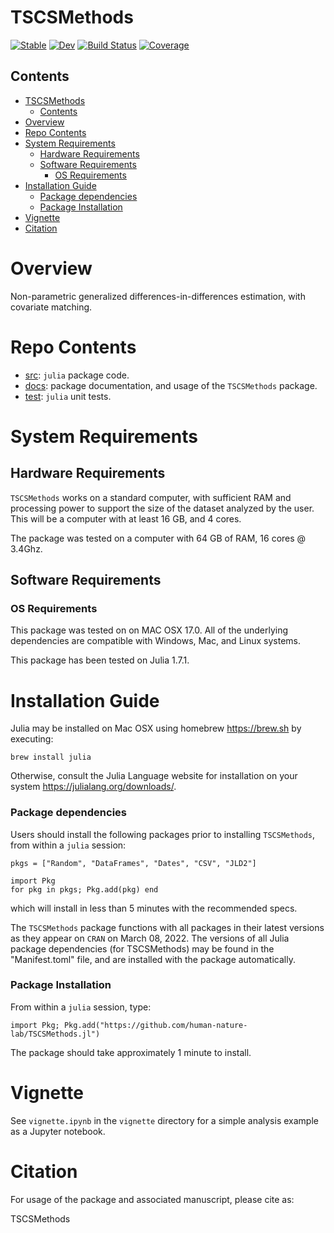# TSCSMethods

[![Stable](https://img.shields.io/badge/docs-stable-blue.svg)](https://emfeltham.github.io/TSCSMethods.jl/stable)
[![Dev](https://img.shields.io/badge/docs-dev-blue.svg)](https://emfeltham.github.io/TSCSMethods.jl/dev)
[![Build Status](https://travis-ci.com/emfeltham/TSCSMethods.jl.svg?branch=master)](https://travis-ci.com/emfeltham/TSCSMethods.jl)
[![Coverage](https://codecov.io/gh/emfeltham/TSCSMethods.jl/branch/master/graph/badge.svg)](https://codecov.io/gh/emfeltham/TSCSMethods.jl)

## Contents

- [TSCSMethods](#tscsmethods)
  - [Contents](#contents)
- [Overview](#overview)
- [Repo Contents](#repo-contents)
- [System Requirements](#system-requirements)
  - [Hardware Requirements](#hardware-requirements)
  - [Software Requirements](#software-requirements)
    - [OS Requirements](#os-requirements)
- [Installation Guide](#installation-guide)
    - [Package dependencies](#package-dependencies)
    - [Package Installation](#package-installation)
- [Vignette](#vignette)
- [Citation](#citation)

# Overview

Non-parametric generalized differences-in-differences estimation, with covariate matching.

# Repo Contents

- [src](./src): `julia` package code.
- [docs](./docs): package documentation, and usage of the `TSCSMethods` package.
- [test](./tests): `julia` unit tests.

# System Requirements

## Hardware Requirements

`TSCSMethods` works on a standard computer, with sufficient RAM and processing power to support the size of the dataset analyzed by the user. This will be a computer with at least 16 GB, and 4 cores.

The package was tested on a computer with 64 GB of RAM, 16 cores @ 3.4Ghz.

## Software Requirements

### OS Requirements

This package was tested on on MAC OSX 17.0. All of the underlying dependencies are compatible with Windows, Mac, and Linux systems.

This package has been tested on Julia 1.7.1.

# Installation Guide

Julia may be installed on Mac OSX using homebrew <https://brew.sh> by executing:

```shell
brew install julia
```

Otherwise, consult the Julia Language website for installation on your system <https://julialang.org/downloads/>.

### Package dependencies

Users should install the following packages prior to installing `TSCSMethods`, from within a `julia` session:

```{julia}
pkgs = ["Random", "DataFrames", "Dates", "CSV", "JLD2"]

import Pkg
for pkg in pkgs; Pkg.add(pkg) end
```

which will install in less than 5 minutes with the recommended specs.

The `TSCSMethods` package functions with all packages in their latest versions as they appear on `CRAN` on March 08, 2022. The versions of all Julia package dependencies (for TSCSMethods) may be found in the "Manifest.toml" file, and are installed with the package automatically.

### Package Installation

From within a `julia` session, type:

```{julia}
import Pkg; Pkg.add("https://github.com/human-nature-lab/TSCSMethods.jl")
```

The package should take approximately 1 minute to install. 

# Vignette

See `vignette.ipynb` in the `vignette` directory for a simple analysis example as a Jupyter notebook.

# Citation

For usage of the package and associated manuscript, please cite as:

TSCSMethods
